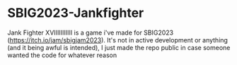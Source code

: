 # SBIG2023-Jankfighter
Jank Fighter XVIIIIIIIIIII is a game i've made for SBIG2023 (https://itch.io/jam/sbigjam2023). It's not in active development or anything (and it being awful is intended), I just made the repo public in case someone wanted the code for whatever reason
